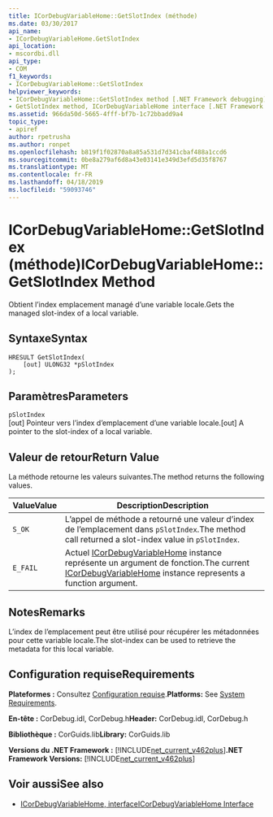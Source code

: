 ```yaml
---
title: ICorDebugVariableHome::GetSlotIndex (méthode)
ms.date: 03/30/2017
api_name:
- ICorDebugVariableHome.GetSlotIndex
api_location:
- mscordbi.dll
api_type:
- COM
f1_keywords:
- ICorDebugVariableHome::GetSlotIndex
helpviewer_keywords:
- ICorDebugVariableHome::GetSlotIndex method [.NET Framework debugging]
- GetSlotIndex method, ICorDebugVariableHome interface [.NET Framework debugging]
ms.assetid: 966da50d-5665-4fff-bf7b-1c72bbadd9a4
topic_type:
- apiref
author: rpetrusha
ms.author: ronpet
ms.openlocfilehash: b819f1f02870a8a85a531d7d341cbaf488a1ccd6
ms.sourcegitcommit: 0be8a279af6d8a43e03141e349d3efd5d35f8767
ms.translationtype: MT
ms.contentlocale: fr-FR
ms.lasthandoff: 04/18/2019
ms.locfileid: "59093746"
---
```

# <a name="icordebugvariablehomegetslotindex-method"></a><span data-ttu-id="702f0-102">ICorDebugVariableHome::GetSlotIndex (méthode)</span><span class="sxs-lookup"><span data-stu-id="702f0-102">ICorDebugVariableHome::GetSlotIndex Method</span></span>
<span data-ttu-id="702f0-103">Obtient l’index emplacement managé d’une variable locale.</span><span class="sxs-lookup"><span data-stu-id="702f0-103">Gets the managed slot-index of a local variable.</span></span>  
  
## <a name="syntax"></a><span data-ttu-id="702f0-104">Syntaxe</span><span class="sxs-lookup"><span data-stu-id="702f0-104">Syntax</span></span>  
  
```  
HRESULT GetSlotIndex(  
    [out] ULONG32 *pSlotIndex  
);  
```  
  
## <a name="parameters"></a><span data-ttu-id="702f0-105">Paramètres</span><span class="sxs-lookup"><span data-stu-id="702f0-105">Parameters</span></span>  
 `pSlotIndex`  
 <span data-ttu-id="702f0-106">[out] Pointeur vers l’index d’emplacement d’une variable locale.</span><span class="sxs-lookup"><span data-stu-id="702f0-106">[out] A pointer to the slot-index of a local variable.</span></span>  
  
## <a name="return-value"></a><span data-ttu-id="702f0-107">Valeur de retour</span><span class="sxs-lookup"><span data-stu-id="702f0-107">Return Value</span></span>  
 <span data-ttu-id="702f0-108">La méthode retourne les valeurs suivantes.</span><span class="sxs-lookup"><span data-stu-id="702f0-108">The method returns the following values.</span></span>  
  
|<span data-ttu-id="702f0-109">Value</span><span class="sxs-lookup"><span data-stu-id="702f0-109">Value</span></span>|<span data-ttu-id="702f0-110">Description</span><span class="sxs-lookup"><span data-stu-id="702f0-110">Description</span></span>|  
|-----------|-----------------|  
|`S_OK`|<span data-ttu-id="702f0-111">L’appel de méthode a retourné une valeur d’index de l’emplacement dans `pSlotIndex`.</span><span class="sxs-lookup"><span data-stu-id="702f0-111">The method call returned a slot-index value in `pSlotIndex`.</span></span>|  
|`E_FAIL`|<span data-ttu-id="702f0-112">Actuel [ICorDebugVariableHome](../../../../docs/framework/unmanaged-api/debugging/icordebugvariablehome-interface.md) instance représente un argument de fonction.</span><span class="sxs-lookup"><span data-stu-id="702f0-112">The current [ICorDebugVariableHome](../../../../docs/framework/unmanaged-api/debugging/icordebugvariablehome-interface.md) instance represents a function argument.</span></span>|  
  
## <a name="remarks"></a><span data-ttu-id="702f0-113">Notes</span><span class="sxs-lookup"><span data-stu-id="702f0-113">Remarks</span></span>  
 <span data-ttu-id="702f0-114">L’index de l’emplacement peut être utilisé pour récupérer les métadonnées pour cette variable locale.</span><span class="sxs-lookup"><span data-stu-id="702f0-114">The slot-index can be used to retrieve the metadata for this local variable.</span></span>  
  
## <a name="requirements"></a><span data-ttu-id="702f0-115">Configuration requise</span><span class="sxs-lookup"><span data-stu-id="702f0-115">Requirements</span></span>  
 <span data-ttu-id="702f0-116">**Plateformes :** Consultez [Configuration requise](../../../../docs/framework/get-started/system-requirements.md).</span><span class="sxs-lookup"><span data-stu-id="702f0-116">**Platforms:** See [System Requirements](../../../../docs/framework/get-started/system-requirements.md).</span></span>  
  
 <span data-ttu-id="702f0-117">**En-tête :** CorDebug.idl, CorDebug.h</span><span class="sxs-lookup"><span data-stu-id="702f0-117">**Header:** CorDebug.idl, CorDebug.h</span></span>  
  
 <span data-ttu-id="702f0-118">**Bibliothèque :** CorGuids.lib</span><span class="sxs-lookup"><span data-stu-id="702f0-118">**Library:** CorGuids.lib</span></span>  
  
 <span data-ttu-id="702f0-119">**Versions du .NET Framework :** [!INCLUDE[net_current_v462plus](../../../../includes/net-current-v462plus-md.md)]</span><span class="sxs-lookup"><span data-stu-id="702f0-119">**.NET Framework Versions:** [!INCLUDE[net_current_v462plus](../../../../includes/net-current-v462plus-md.md)]</span></span>  
  
## <a name="see-also"></a><span data-ttu-id="702f0-120">Voir aussi</span><span class="sxs-lookup"><span data-stu-id="702f0-120">See also</span></span>

- [<span data-ttu-id="702f0-121">ICorDebugVariableHome, interface</span><span class="sxs-lookup"><span data-stu-id="702f0-121">ICorDebugVariableHome Interface</span></span>](../../../../docs/framework/unmanaged-api/debugging/icordebugvariablehome-interface.md)
